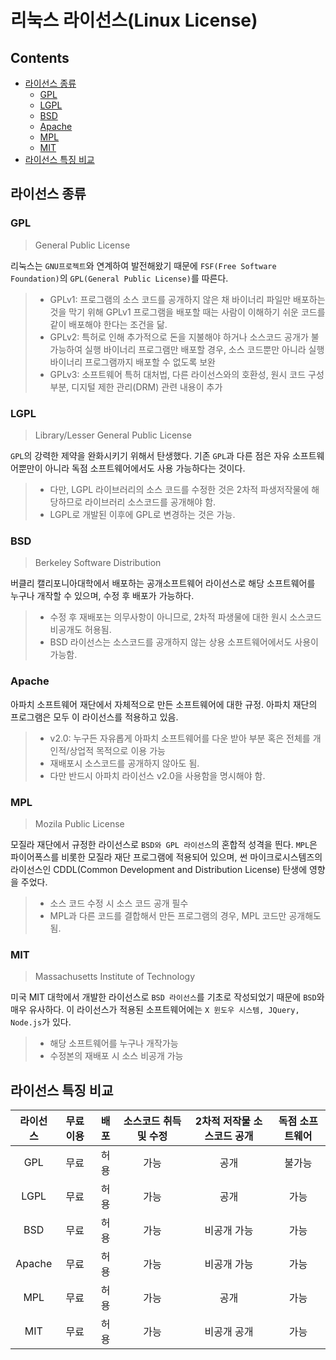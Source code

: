 리눅스 라이선스(Linux License)
==============================

Contents
--------

-	[라이선스 종류](#라이선스-종류)
	-	[GPL](#gpl)
	-	[LGPL](#lgpl)
	-	[BSD](#bsd)
	-	[Apache](#apache)
	-	[MPL](#mpl)
	-	[MIT](#mit)
-	[라이선스 특징 비교](#라이선스-특징-비교)

라이선스 종류
-------------

### GPL

> General Public License

리눅스는 `GNU프로젝트`와 연계하여 발전해왔기 때문에 `FSF(Free Software Foundation)`의 `GPL(General Public License)`를 따른다.

> -	GPLv1: 프로그램의 소스 코드를 공개하지 않은 채 바이너리 파일만 배포하는 것을 막기 위해 GPLv1 프로그램을 배포할 때는 사람이 이해하기 쉬운 코드를 같이 배포해야 한다는 조건을 닮.
> -	GPLv2: 특허로 인해 추가적으로 돈을 지불해야 하거나 소스코드 공개가 불가능하여 실행 바이너리 프로그램만 배포할 경우, 소스 코드뿐만 아니라 실행 바이너리 프로그램까지 배포할 수 없도록 보완
> -	GPLv3: 소프트웨어 특허 대처법, 다른 라이선스와의 호환성, 원시 코드 구성 부분, 디지털 제한 관리(DRM) 관련 내용이 추가

### LGPL

> Library/Lesser General Public License

`GPL`의 강력한 제약을 완화시키기 위해서 탄생했다. 기존 `GPL`과 다른 점은 자유 소프트웨어뿐만이 아니라 독점 소프트웨어에서도 사용 가능하다는 것이다.

> -	다만, LGPL 라이브러리의 소스 코드를 수정한 것은 2차적 파생저작물에 해당하므로 라이브러리 소스코드를 공개해야 함.
> -	LGPL로 개발된 이후에 GPL로 변경하는 것은 가능.

### BSD

> Berkeley Software Distribution

버클리 캘리포니아대학에서 배포하는 공개소프트웨어 라이선스로 해당 소프트웨어를 누구나 개작할 수 있으며, 수정 후 배포가 가능하다.

> -	수정 후 재배포는 의무사항이 아니므로, 2차적 파생물에 대한 원시 소스코드 비공개도 허용됨.
> -	BSD 라이선스는 소스코드를 공개하지 않는 상용 소프트웨어에서도 사용이 가능함.

### Apache

아파치 소프트웨어 재단에서 자체적으로 만든 소프트웨어에 대한 규정. 아파치 재단의 프로그램은 모두 이 라이선스를 적용하고 있음.

> -	v2.0: 누구든 자유롭게 아파치 소프트웨어를 다운 받아 부분 혹은 전체를 개인적/상업적 목적으로 이용 가능
> -	재배포시 소스코드를 공개하지 않아도 됨.
> -	다만 반드시 아파치 라이선스 v2.0을 사용함을 명시해야 함.

### MPL

> Mozila Public License

모질라 재단에서 규정한 라이선스로 `BSD와 GPL 라이선스`의 혼합적 성격을 띈다. `MPL`은 파이어폭스를 비롯한 모질라 재단 프로그램에 적용되어 있으며, 썬 마이크로시스템즈의 라이선스인 CDDL(Common Development and Distribution License) 탄생에 영향을 주었다.

> -	소스 코드 수정 시 소스 코드 공개 필수
> -	MPL과 다른 코드를 결합해서 만든 프로그램의 경우, MPL 코드만 공개해도 됨.

### MIT

> Massachusetts Institute of Technology

미국 MIT 대학에서 개발한 라이선스로 `BSD 라이선스`를 기초로 작성되었기 때문에 `BSD`와 매우 유사하다. 이 라이선스가 적용된 소프트웨어에는 `X 윈도우 시스템, JQuery, Node.js`가 있다.

> -	해당 소프트웨어를 누구나 개작가능
> -	수정본의 재배포 시 소스 비공개 가능

라이선스 특징 비교
------------------

| 라이선스 | 무료이용 | 배포 | 소스코드 취득 및 수정 | 2차적 저작물 소스코드 공개 | 독점 소프트웨어 |
|:--------:|:--------:|:----:|:---------------------:|:--------------------------:|:---------------:|
|   GPL    |   무료   | 허용 |         가능          |            공개            |     불가능      |
|   LGPL   |   무료   | 허용 |         가능          |            공개            |      가능       |
|   BSD    |   무료   | 허용 |         가능          |        비공개 가능         |      가능       |
|  Apache  |   무료   | 허용 |         가능          |        비공개 가능         |      가능       |
|   MPL    |   무료   | 허용 |         가능          |            공개            |      가능       |
|   MIT    |   무료   | 허용 |         가능          |        비공개 공개         |      가능       |
